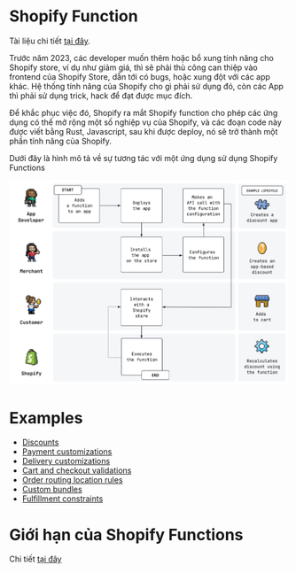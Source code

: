 # Shopify Function

Tài liệu chi tiết [tại đây](https://shopify.dev/docs/apps/functions).

Trước năm 2023, các developer muốn thêm hoặc bổ xung tính năng cho Shopify store, ví dụ như giảm giá, thì sẽ phải thủ công can thiệp
vào frontend của Shopify Store, dẫn tới có bugs, hoặc xung đột với các app khác. Hệ thống tính năng của Shopify cho gì phải sử dụng đó, còn các App
thì phải sử dụng trick, hack để đạt được mục đích.

Để khắc phục việc đó, Shopify ra mắt Shopify function cho phép các ứng dụng có thể mở rộng một số nghiệp vụ của Shopify, và các đoạn code này
được viết bằng Rust, Javascript, sau khi được deploy, nó sẽ trở thành một phần tính năng của Shopify.


Dưới đây là hình mô tả về sự tương tác với một ứng dụng sử dụng Shopify Functions

![](../../images/shopify_function.png)

# Examples

- [Discounts](https://shopify.dev/docs/apps/selling-strategies/discounts/experience)
- [Payment customizations](https://shopify.dev/docs/apps/checkout/payment-customizations)
- [Delivery customizations](https://shopify.dev/docs/apps/checkout/delivery-customizations)
- [Cart and checkout validations](https://shopify.dev/docs/apps/checkout/validation/cart-checkout)
- [Order routing location rules](https://shopify.dev/docs/apps/fulfillment/order-management-apps/order-routing)
- [Custom bundles](https://shopify.dev/docs/apps/selling-strategies/bundles/add-a-custom-bundle)
- [Fulfillment constraints](https://shopify.dev/docs/apps/fulfillment/order-management-apps/fulfillment-constraints)

# Giới hạn của Shopify Functions

Chi tiết [tại đây](https://shopify.dev/docs/apps/functions#limitations)